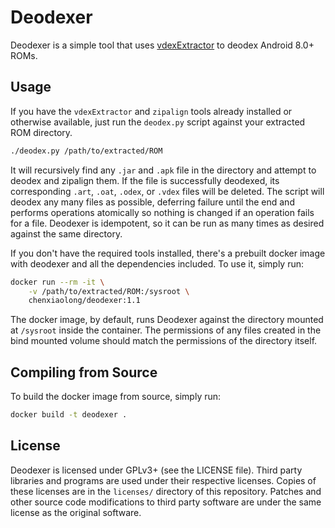 Deodexer
========

Deodexer is a simple tool that uses [vdexExtractor](https://github.com/anestisb/vdexExtractor) to deodex Android 8.0+ ROMs.


Usage
-----

If you have the `vdexExtractor` and `zipalign` tools already installed or otherwise available, just run the `deodex.py` script against your extracted ROM directory.

```sh
./deodex.py /path/to/extracted/ROM
```

It will recursively find any `.jar` and `.apk` file in the directory and attempt to deodex and zipalign them. If the file is successfully deodexed, its corresponding `.art`, `.oat`, `.odex`, or `.vdex` files will be deleted. The script will deodex any many files as possible, deferring failure until the end and performs operations atomically so nothing is changed if an operation fails for a file. Deodexer is idempotent, so it can be run as many times as desired against the same directory.

If you don't have the required tools installed, there's a prebuilt docker image with deodexer and all the dependencies included. To use it, simply run:

```sh
docker run --rm -it \
    -v /path/to/extracted/ROM:/sysroot \
    chenxiaolong/deodexer:1.1
```

The docker image, by default, runs Deodexer against the directory mounted at `/sysroot` inside the container. The permissions of any files created in the bind mounted volume should match the permissions of the directory itself.


Compiling from Source
---------------------

To build the docker image from source, simply run:

```sh
docker build -t deodexer .
```


License
-------

Deodexer is licensed under GPLv3+ (see the LICENSE file). Third party libraries and programs are used under their respective licenses. Copies of these licenses are in the `licenses/` directory of this repository. Patches and other source code modifications to third party software are under the same license as the original software.
